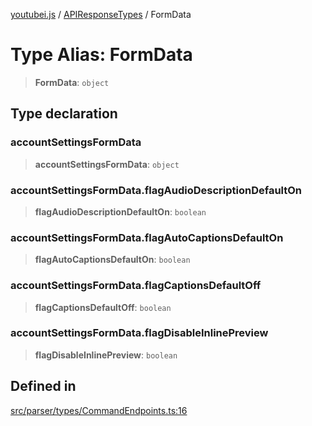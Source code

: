[youtubei.js](../../../README.md) / [APIResponseTypes](../README.md) / FormData

# Type Alias: FormData

> **FormData**: `object`

## Type declaration

### accountSettingsFormData

> **accountSettingsFormData**: `object`

### accountSettingsFormData.flagAudioDescriptionDefaultOn

> **flagAudioDescriptionDefaultOn**: `boolean`

### accountSettingsFormData.flagAutoCaptionsDefaultOn

> **flagAutoCaptionsDefaultOn**: `boolean`

### accountSettingsFormData.flagCaptionsDefaultOff

> **flagCaptionsDefaultOff**: `boolean`

### accountSettingsFormData.flagDisableInlinePreview

> **flagDisableInlinePreview**: `boolean`

## Defined in

[src/parser/types/CommandEndpoints.ts:16](https://github.com/LuanRT/YouTube.js/blob/4729016fb98e7045ee4043857be7eef780c01e35/src/parser/types/CommandEndpoints.ts#L16)

